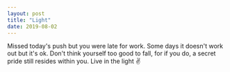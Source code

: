 ```yaml
---
layout: post
title: "Light"
date: 2019-08-02
---
```


Missed today's push but you were late for work. Some days it doesn't work out but it's ok. Don't think yourself too good to fall, for if you do, a secret pride still resides within you. Live in the light ✌️
